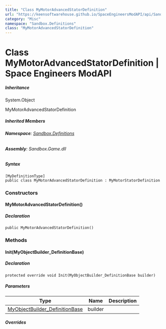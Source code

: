 ```yaml
---
title: "Class MyMotorAdvancedStatorDefinition"
url: "https://keensoftwarehouse.github.io/SpaceEngineersModAPI/api/Sandbox.Definitions.MyMotorAdvancedStatorDefinition.html"
category: "Misc"
namespace: "Sandbox.Definitions"
class: "MyMotorAdvancedStatorDefinition"
---
```


# Class MyMotorAdvancedStatorDefinition | Space Engineers ModAPI

##### Inheritance

System.Object

MyMotorAdvancedStatorDefinition

##### Inherited Members

###### **Namespace**: [Sandbox.Definitions](https://keensoftwarehouse.github.io/SpaceEngineersModAPI/api/Sandbox.Definitions.html)

###### **Assembly**: Sandbox.Game.dll

##### Syntax

```
[MyDefinitionType]
public class MyMotorAdvancedStatorDefinition : MyMotorStatorDefinition
```

### Constructors

#### MyMotorAdvancedStatorDefinition()

##### Declaration

```
public MyMotorAdvancedStatorDefinition()
```

### Methods

#### Init(MyObjectBuilder\_DefinitionBase)

##### Declaration

```
protected override void Init(MyObjectBuilder_DefinitionBase builder)
```

##### Parameters

| Type | Name | Description |
| --- | --- | --- |
| [MyObjectBuilder\_DefinitionBase](https://keensoftwarehouse.github.io/SpaceEngineersModAPI/api/VRage.Game.MyObjectBuilder_DefinitionBase.html) | builder |     |

##### Overrides